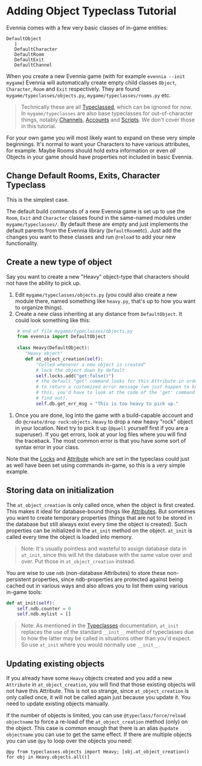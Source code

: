 # Adding Object Typeclass Tutorial

Evennia comes with a few very basic classes of in-game entities:

    DefaultObject
       |           
       DefaultCharacter
       DefaultRoom
       DefaultExit
       DefaultChannel

When you create a new Evennia game (with for example `evennia --init mygame`) Evennia will
automatically create empty child classes `Object`, `Character`, `Room` and `Exit` respectively. They
are found `mygame/typeclasses/objects.py`, `mygame/typeclasses/rooms.py` etc. 

> Technically these are all [Typeclassed](./Typeclasses), which can be ignored for now. In
> `mygame/typeclasses` are also base typeclasses for out-of-character things, notably
> [Channels](./Communications), [Accounts](./Accounts) and [Scripts](./Scripts). We don't cover those in
> this tutorial.

For your own game you will most likely want to expand on these very simple beginnings. It's normal
to want your Characters to have various attributes, for example. Maybe Rooms should hold extra
information or even *all* Objects in your game should have properties not included in basic Evennia. 

## Change Default Rooms, Exits, Character Typeclass

This is the simplest case.

The default build commands of a new Evennia game is set up to use the `Room`, `Exit` and `Character`
classes found in the same-named modules under `mygame/typeclasses/`. By default these are empty and
just implements the default parents from the Evennia library (`DefaultRoom`etc). Just add the
changes you want to these classes and run `@reload` to add your new functionality. 

## Create a new type of object

Say you want to create a new "Heavy" object-type that characters should not have the ability to pick
up.

1. Edit `mygame/typeclasses/objects.py` (you could also create a new module there, named something
   like `heavy.py`, that's up to how you want to organize things).
1. Create a new class inheriting at any distance from `DefaultObject`. It could look something like
   this:
```python
    # end of file mygame/typeclasses/objects.py
    from evennia import DefaultObject
    
    class Heavy(DefaultObject):
       "Heavy object"
       def at_object_creation(self):
           "Called whenever a new object is created"
           # lock the object down by default
           self.locks.add("get:false()")
           # the default "get" command looks for this Attribute in order
           # to return a customized error message (we just happen to know
           # this, you'd have to look at the code of the 'get' command to
           # find out).
           self.db.get_err_msg = "This is too heavy to pick up."
```
1. Once you are done, log into the game with a build-capable account and do `@create/drop
   rock:objects.Heavy` to drop a new heavy "rock" object in your location. Next try to pick it up
(`@quell` yourself first if you are a superuser). If you get errors, look at your log files where
you will find the traceback. The most common error is that you have some sort of syntax error in
your class. 

Note that the [Locks](./Locks) and [Attribute](./Attributes) which are set in the typeclass could just
as well have been set using commands in-game, so this is a *very* simple example.

## Storing data on initialization

The `at_object_creation` is only called once, when the object is first created. This makes it ideal
for database-bound things like [Attributes](./Attributes). But sometimes you want to create temporary
properties (things that are not to be stored in the database but still always exist every time the
object is created). Such properties can be initialized in the `at_init` method on the object.
`at_init` is called every time the object is loaded into memory. 

> Note: It's usually pointless and wasteful to assign database data in `at_init`, since this will
> hit the database with the same value over and over. Put those in `at_object_creation` instead. 

You are wise to use `ndb` (non-database Attributes) to store these non-persistent properties, since
ndb-properties are protected against being cached out in various ways and also allows you to list
them using various in-game tools:

```python
def at_init(self):
    self.ndb.counter = 0
    self.ndb.mylist = []
```

> Note: As mentioned in the [Typeclasses](./Typeclasses) documentation, `at_init` replaces the use of
> the standard `__init__` method of typeclasses due to how the latter may be called in situations
> other than you'd expect. So use `at_init` where you would normally use `__init__`. 


## Updating existing objects

If you already have some `Heavy` objects created and you add a new `Attribute` in
`at_object_creation`, you will find that those existing objects will not have this Attribute. This
is not so strange, since `at_object_creation` is only called once, it will not be called again just
because you update it. You need to update existing objects manually. 

If the number of objects is limited, you can use `@typeclass/force/reload objectname` to force a
re-load of the `at_object_creation` method (only) on the object. This case is common enough that
there is an alias `@update objectname` you can use to get the same effect. If there are multiple
objects you can use `@py` to loop over the objects you need: 

```
@py from typeclasses.objects import Heavy; [obj.at_object_creation() for obj in Heavy.objects.all()]

``` 

